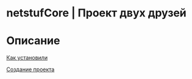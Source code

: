 # netstufCore | Проект двух друзей

# Описание 

[Как установили](https://tutorial.djangogirls.org/ru/django_installation/)

[Создание проекта](https://tutorial.djangogirls.org/ru/django_start_project/)
